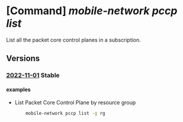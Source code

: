 # [Command] _mobile-network pccp list_

List all the packet core control planes in a subscription.

## Versions

### [2022-11-01](/Resources/mgmt-plane/L3N1YnNjcmlwdGlvbnMve30vcHJvdmlkZXJzL21pY3Jvc29mdC5tb2JpbGVuZXR3b3JrL3BhY2tldGNvcmVjb250cm9scGxhbmVz/2022-11-01.xml) **Stable**

<!-- mgmt-plane /subscriptions/{}/providers/microsoft.mobilenetwork/packetcorecontrolplanes 2022-11-01 -->
<!-- mgmt-plane /subscriptions/{}/resourcegroups/{}/providers/microsoft.mobilenetwork/packetcorecontrolplanes 2022-11-01 -->

#### examples

- List Packet Core Control Plane by resource group
    ```bash
        mobile-network pccp list -g rg
    ```
